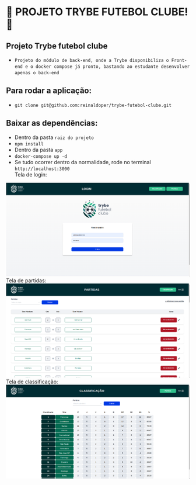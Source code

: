 # :construction: PROJETO TRYBE FUTEBOL CLUBE! :construction:
<!-- Olá, Tryber!
Esse é apenas um arquivo inicial para o README do seu projeto no qual você pode customizar e reutilizar todas as vezes que for executar o trybe-publisher.

Para deixá-lo com a sua cara, basta alterar o seguinte arquivo da sua máquina: ~/.student-repo-publisher/custom/_NEW_README.md

É essencial que você preencha esse documento por conta própria, ok?
Não deixe de usar nossas dicas de escrita de README de projetos, e deixe sua criatividade brilhar!
:warning: IMPORTANTE: você precisa deixar nítido:
- quais arquivos/pastas foram desenvolvidos por você; 
- quais arquivos/pastas foram desenvolvidos por outra pessoa estudante;
- quais arquivos/pastas foram desenvolvidos pela Trybe.
-->
## Projeto Trybe futebol clube
- `Projeto do módulo de back-end, onde a Trybe disponibiliza o Front-end e o docker compose já pronto, bastando ao estudante desenvolver apenas o back-end`
## Para rodar a aplicação:
- `git clone git@github.com:reinaldoper/trybe-futebol-clube.git`
## Baixar as dependências:
- Dentro da pasta `raiz do projeto`
- `npm install`
- Dentro da pasta `app`
- `docker-compose up -d`
- Se tudo ocorrer dentro da normalidade, rode no terminal `http://localhost:3000` </br>
Tela de login:
<img src="image/tela-login.png" alt="image-login"/>
Tela de partidas:
<img src="image/tela-paridas.png" alt="image-login"/>
Tela de classificação:
<img src="image/tela-classificacao.png" alt="image-login"/>

